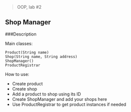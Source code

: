 > OOP, lab #2
## Shop Manager

###Description

Main classes:

    Product(String name)
    Shop(String name, String address)
    ShopManager()
    ProductRegistrar

How to use:  
* Create product
* Create shop
* Add a product to shop using its ID
* Create ShopManager and add your shops here
* Use ProductRegistrar to get product instances if needed